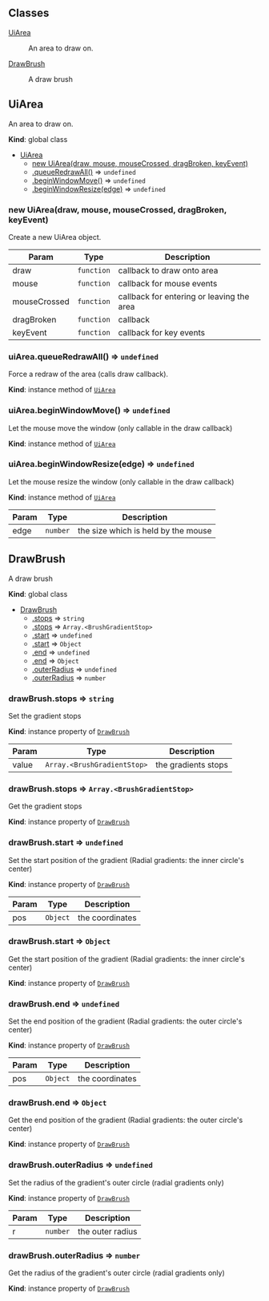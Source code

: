 ## Classes

<dl>
<dt><a href="#UiArea">UiArea</a></dt>
<dd><p>An area to draw on.</p>
</dd>
<dt><a href="#DrawBrush">DrawBrush</a></dt>
<dd><p>A draw brush</p>
</dd>
</dl>

<a name="UiArea"></a>

## UiArea
An area to draw on.

**Kind**: global class  

* [UiArea](#UiArea)
    * [new UiArea(draw, mouse, mouseCrossed, dragBroken, keyEvent)](#new_UiArea_new)
    * [.queueRedrawAll()](#UiArea+queueRedrawAll) ⇒ <code>undefined</code>
    * [.beginWindowMove()](#UiArea+beginWindowMove) ⇒ <code>undefined</code>
    * [.beginWindowResize(edge)](#UiArea+beginWindowResize) ⇒ <code>undefined</code>

<a name="new_UiArea_new"></a>

### new UiArea(draw, mouse, mouseCrossed, dragBroken, keyEvent)
Create a new UiArea object.


| Param | Type | Description |
| --- | --- | --- |
| draw | <code>function</code> | callback to draw onto area |
| mouse | <code>function</code> | callback for mouse events |
| mouseCrossed | <code>function</code> | callback for entering or leaving the area |
| dragBroken | <code>function</code> | callback |
| keyEvent | <code>function</code> | callback for key events |

<a name="UiArea+queueRedrawAll"></a>

### uiArea.queueRedrawAll() ⇒ <code>undefined</code>
Force a redraw of the area (calls draw callback).

**Kind**: instance method of [<code>UiArea</code>](#UiArea)  
<a name="UiArea+beginWindowMove"></a>

### uiArea.beginWindowMove() ⇒ <code>undefined</code>
Let the mouse move the window (only callable in the draw callback)

**Kind**: instance method of [<code>UiArea</code>](#UiArea)  
<a name="UiArea+beginWindowResize"></a>

### uiArea.beginWindowResize(edge) ⇒ <code>undefined</code>
Let the mouse resize the window (only callable in the draw callback)

**Kind**: instance method of [<code>UiArea</code>](#UiArea)  

| Param | Type | Description |
| --- | --- | --- |
| edge | <code>number</code> | the size which is held by the mouse |

<a name="DrawBrush"></a>

## DrawBrush
A draw brush

**Kind**: global class  

* [DrawBrush](#DrawBrush)
    * [.stops](#DrawBrush+stops) ⇒ <code>string</code>
    * [.stops](#DrawBrush+stops) ⇒ <code>Array.&lt;BrushGradientStop&gt;</code>
    * [.start](#DrawBrush+start) ⇒ <code>undefined</code>
    * [.start](#DrawBrush+start) ⇒ <code>Object</code>
    * [.end](#DrawBrush+end) ⇒ <code>undefined</code>
    * [.end](#DrawBrush+end) ⇒ <code>Object</code>
    * [.outerRadius](#DrawBrush+outerRadius) ⇒ <code>undefined</code>
    * [.outerRadius](#DrawBrush+outerRadius) ⇒ <code>number</code>

<a name="DrawBrush+stops"></a>

### drawBrush.stops ⇒ <code>string</code>
Set the gradient stops

**Kind**: instance property of [<code>DrawBrush</code>](#DrawBrush)  

| Param | Type | Description |
| --- | --- | --- |
| value | <code>Array.&lt;BrushGradientStop&gt;</code> | the gradients stops |

<a name="DrawBrush+stops"></a>

### drawBrush.stops ⇒ <code>Array.&lt;BrushGradientStop&gt;</code>
Get the gradient stops

**Kind**: instance property of [<code>DrawBrush</code>](#DrawBrush)  
<a name="DrawBrush+start"></a>

### drawBrush.start ⇒ <code>undefined</code>
Set the start position of the gradient
(Radial gradients: the inner circle's center)

**Kind**: instance property of [<code>DrawBrush</code>](#DrawBrush)  

| Param | Type | Description |
| --- | --- | --- |
| pos | <code>Object</code> | the coordinates |

<a name="DrawBrush+start"></a>

### drawBrush.start ⇒ <code>Object</code>
Get the start position of the gradient
(Radial gradients: the inner circle's center)

**Kind**: instance property of [<code>DrawBrush</code>](#DrawBrush)  
<a name="DrawBrush+end"></a>

### drawBrush.end ⇒ <code>undefined</code>
Set the end position of the gradient
(Radial gradients: the outer circle's center)

**Kind**: instance property of [<code>DrawBrush</code>](#DrawBrush)  

| Param | Type | Description |
| --- | --- | --- |
| pos | <code>Object</code> | the coordinates |

<a name="DrawBrush+end"></a>

### drawBrush.end ⇒ <code>Object</code>
Get the end position of the gradient
(Radial gradients: the outer circle's center)

**Kind**: instance property of [<code>DrawBrush</code>](#DrawBrush)  
<a name="DrawBrush+outerRadius"></a>

### drawBrush.outerRadius ⇒ <code>undefined</code>
Set the radius of the gradient's outer circle (radial gradients only)

**Kind**: instance property of [<code>DrawBrush</code>](#DrawBrush)  

| Param | Type | Description |
| --- | --- | --- |
| r | <code>number</code> | the outer radius |

<a name="DrawBrush+outerRadius"></a>

### drawBrush.outerRadius ⇒ <code>number</code>
Get the radius of the gradient's outer circle (radial gradients only)

**Kind**: instance property of [<code>DrawBrush</code>](#DrawBrush)  
